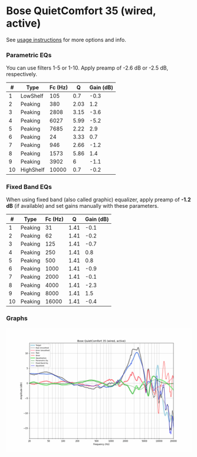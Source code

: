 # Bose QuietComfort 35 (wired, active)
See [usage instructions](https://github.com/jaakkopasanen/AutoEq#usage) for more options and info.

### Parametric EQs
You can use filters 1-5 or 1-10. Apply preamp of -2.6 dB or -2.5 dB, respectively.

|   # | Type      |   Fc (Hz) |    Q |   Gain (dB) |
|-----|-----------|-----------|------|-------------|
|   1 | LowShelf  |       105 | 0.7  |        -0.3 |
|   2 | Peaking   |       380 | 2.03 |         1.2 |
|   3 | Peaking   |      2808 | 3.15 |        -3.6 |
|   4 | Peaking   |      6027 | 5.99 |        -5.2 |
|   5 | Peaking   |      7685 | 2.22 |         2.9 |
|   6 | Peaking   |        24 | 3.33 |         0.7 |
|   7 | Peaking   |       946 | 2.66 |        -1.2 |
|   8 | Peaking   |      1573 | 5.86 |         1.4 |
|   9 | Peaking   |      3902 | 6    |        -1.1 |
|  10 | HighShelf |     10000 | 0.7  |        -0.2 |

### Fixed Band EQs
When using fixed band (also called graphic) equalizer, apply preamp of **-1.2 dB** (if available) and set gains manually with these parameters.

|   # | Type    |   Fc (Hz) |    Q |   Gain (dB) |
|-----|---------|-----------|------|-------------|
|   1 | Peaking |        31 | 1.41 |        -0.1 |
|   2 | Peaking |        62 | 1.41 |        -0.2 |
|   3 | Peaking |       125 | 1.41 |        -0.7 |
|   4 | Peaking |       250 | 1.41 |         0.8 |
|   5 | Peaking |       500 | 1.41 |         0.8 |
|   6 | Peaking |      1000 | 1.41 |        -0.9 |
|   7 | Peaking |      2000 | 1.41 |        -0.1 |
|   8 | Peaking |      4000 | 1.41 |        -2.3 |
|   9 | Peaking |      8000 | 1.41 |         1.5 |
|  10 | Peaking |     16000 | 1.41 |        -0.4 |

### Graphs
![](./Bose%20QuietComfort%2035%20(wired,%20active).png)
